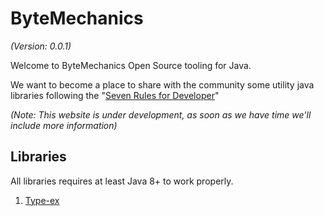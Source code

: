 # ByteMechanics
_(Version: 0.0.1)_

Welcome to ByteMechanics Open Source tooling for Java.

We want to become a place to share with the community some utility java libraries following the "[Seven Rules for Developer](seven-rules/index.md "Seven Rules for Developer")"

_(Note: This website is under development, as soon as we have time we'll include more information)_

## Libraries
All libraries requires at least Java 8+ to work properly. 

1. [Type-ex](libraries/typeex.md "Type-ex library website")